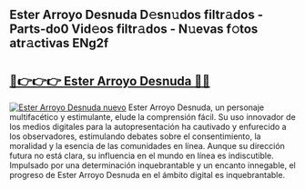 ## Ester Arroyo Desnuda D𝚎sn𝚞dos filtr𝚊dos - Parts-do0 Vid𝚎os filtr𝚊dos - N𝚞evas f𝚘tos atr𝚊ctivas ENg2f

# <h2><a href="http://mbbh9ao.tromn.icu/?c=Ester+Arroyo+Desnuda">🔗👉👉👉 Ester Arroyo Desnuda 🔗🔗</a></h2>

[![Ester Arroyo Desnuda nuevo](https://i.imgur.com/pEAQMta.gif)](http://mbbh9ao.tromn.icu/?c=Ester+Arroyo+Desnuda)
Ester Arroyo Desnuda, un personaje multifacético y estimulante, elude la comprensión fácil. Su uso innovador de los medios digitales para la autopresentación ha cautivado y enfurecido a los observadores, estimulando debates sobre el consentimiento, la moralidad y la esencia de las comunidades en línea. Aunque su dirección futura no está clara, su influencia en el mundo en línea es indiscutible. Impulsado por una determinación inquebrantable y un encanto innegable, el progreso de Ester Arroyo Desnuda en el ámbito digital es inquebrantable.
